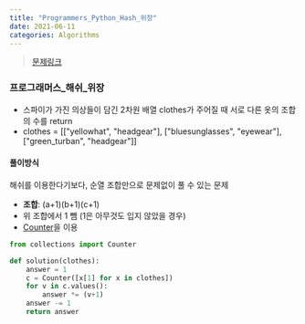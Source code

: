 ```yaml
---
title: "Programmers_Python_Hash_위장"
date: 2021-06-11
categories: Algorithms
---
```

> [문제링크](https://programmers.co.kr/learn/courses/30/parts/12077)



### 프로그래머스_해쉬_위장

- 스파이가 가진 의상들이 담긴 2차원 배열 clothes가 주어질 때 서로 다른 옷의 조합의 수를 return
- clothes = [["yellowhat", "headgear"], ["bluesunglasses", "eyewear"], ["green_turban", "headgear"]]

#### 풀이방식

해쉬를 이용한다기보다, 순열 조합만으로  문제없이 풀 수 있는 문제

- **조합**: (a+1)(b+1)(c+1)
- 위 조합에서 1 뺌 (1은 아무것도 입지 않았을 경우)
- [Counter](https://docs.python.org/3/library/collections.html#collections.Counter)을 이용

```python
from collections import Counter

def solution(clothes):
    answer = 1
    c = Counter([x[1] for x in clothes])
    for v in c.values():
        answer *= (v+1)
    answer -= 1
    return answer
```
